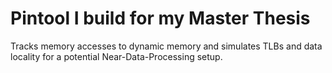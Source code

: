 # Pintool I build for my Master Thesis
Tracks memory accesses to dynamic memory and simulates TLBs and data locality for a 
potential Near-Data-Processing setup.
